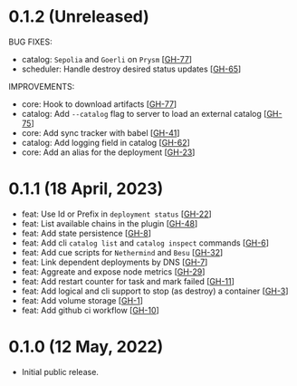 # 0.1.2 (Unreleased)

BUG FIXES:

- catalog: `Sepolia` and `Goerli` on `Prysm` [[GH-77](https://github.com/umbracle/eth2-validator/issues/77)]
- scheduler: Handle destroy desired status updates [[GH-65](https://github.com/umbracle/eth2-validator/issues/65)]

IMPROVEMENTS:

- core: Hook to download artifacts [[GH-77](https://github.com/umbracle/eth2-validator/issues/77)]
- catalog: Add `--catalog` flag to server to load an external catalog [[GH-75](https://github.com/umbracle/eth2-validator/issues/75)]
- core: Add sync tracker with babel [[GH-41](https://github.com/umbracle/eth2-validator/issues/41)]
- catalog: Add logging field in catalog [[GH-62](https://github.com/umbracle/eth2-validator/issues/62)]
- core: Add an alias for the deployment [[GH-23](https://github.com/umbracle/eth2-validator/issues/23)]

# 0.1.1 (18 April, 2023)

- feat: Use Id or Prefix in `deployment status` [[GH-22](https://github.com/umbracle/eth2-validator/issues/22)]
- feat: List available chains in the plugin [[GH-48](https://github.com/umbracle/eth2-validator/issues/48)]
- feat: Add state persistence [[GH-8](https://github.com/umbracle/eth2-validator/issues/8)]
- feat: Add cli `catalog list` and `catalog inspect` commands [[GH-6](https://github.com/umbracle/eth2-validator/issues/6)]
- feat: Add cue scripts for `Nethermind` and `Besu` [[GH-32](https://github.com/umbracle/eth2-validator/issues/32)]
- feat: Link dependent deployments by DNS [[GH-7](https://github.com/umbracle/eth2-validator/issues/7)]
- feat: Aggreate and expose node metrics [[GH-29](https://github.com/umbracle/eth2-validator/issues/29)]
- feat: Add restart counter for task and mark failed [[GH-11](https://github.com/umbracle/eth2-validator/issues/11)]
- feat: Add logical and cli support to stop (as destroy) a container [[GH-3](https://github.com/umbracle/eth2-validator/issues/3)]
- feat: Add volume storage [[GH-1](https://github.com/umbracle/eth2-validator/issues/1)]
- feat: Add github ci workflow [[GH-10](https://github.com/umbracle/eth2-validator/issues/10)]

# 0.1.0 (12 May, 2022)

- Initial public release.
